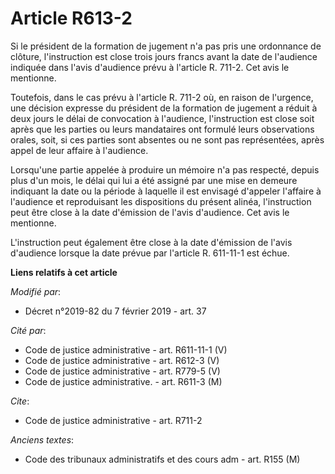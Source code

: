 # Article R613-2

Si le président de la formation de jugement n'a pas pris une ordonnance de clôture, l'instruction est close trois jours
francs avant la date de l'audience indiquée dans l'avis d'audience prévu à l'article R. 711-2. Cet avis le mentionne.

Toutefois, dans le cas prévu à l'article R. 711-2 où, en raison de l'urgence, une décision expresse du président de la
formation de jugement a réduit à deux jours le délai de convocation à l'audience, l'instruction est close soit après que les
parties ou leurs mandataires ont formulé leurs observations orales, soit, si ces parties sont absentes ou ne sont pas
représentées, après appel de leur affaire à l'audience.

Lorsqu'une partie appelée à produire un mémoire n'a pas respecté, depuis plus d'un mois, le délai qui lui a été assigné par
une mise en demeure indiquant la date ou la période à laquelle il est envisagé d'appeler l'affaire à l'audience et
reproduisant les dispositions du présent alinéa, l'instruction peut être close à la date d'émission de l'avis d'audience. Cet
avis le mentionne.

L'instruction peut également être close à la date d'émission de l'avis d'audience lorsque la date prévue par l'article R.
611-11-1 est échue.

**Liens relatifs à cet article**

_Modifié par_:

  - Décret n°2019-82 du 7 février 2019 - art. 37

_Cité par_:

  - Code de justice administrative - art. R611-11-1 (V)
  - Code de justice administrative - art. R612-3 (V)
  - Code de justice administrative - art. R779-5 (V)
  - Code de justice administrative. - art. R611-3 (M)

_Cite_:

  - Code de justice administrative - art. R711-2

_Anciens textes_:

  - Code des tribunaux administratifs et des cours adm - art. R155 (M)
